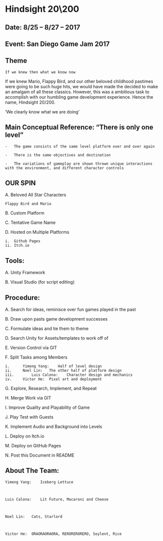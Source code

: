 # Hindsight 20\200
## Date: 8/25 – 8/27 – 2017 
## Event: San Diego Game Jam 2017
## Theme
```
If we knew then what we know now
```
If we knew Mario, Flappy Bird, and our other beloved childhood pastimes were going to be such huge hits, we would have made the decided to make an amalgam of all these classics. However, this was a ambitious task to accomplish with our humbling game development experience. Hence the name, Hindsight 20/200.

‘We clearly know what we are doing’

## Main Conceptual Reference: “There is only one level”
```
-	The game consists of the same level platform over and over again

-	There is the same objectives and destination

-	The variations of gameplay are shown thrown unique interactions with the environment, and different character controls
```
## OUR SPIN
A.	Beloved All Star Characters

```
Flappy Bird and Mario
```
B.	Custom Platform

C.	Tentative Game Name

D.	Hosted on Multiple Platforms

```
i.	Github Pages
ii.	Itch.io
```

## Tools:
A.	Unity Framework

B.	Visual Studio (for script editing)

## Procedure:

A.	Search for ideas, reminisce over fun games played in the past

B.	Draw upon pasts game development successes 

C.	Formulate ideas and tie them to theme 

D.	Search Unity for Assets/templates to work off of

E.	Version Control via GIT

F.	Split Tasks among Members

```
i.		Yimeng Yang: 	Half of level design
ii.		Noel Lin: 	The other half of platform design
iii.		Luis Calona: 	Character design and mechanics
iv.		Victor He: 	Pixel art and deployment
```

G.	Explore, Research, Implement, and Repeat

H.	Merge Work via GIT

I.	Improve Quality and Playability of Game

J.	Play Test with Guests

K.	Implement Audio and Background into Levels

L.	Deploy on Itch.io

M.	Deploy on GitHub Pages

N.	Post this Document in README

## About The Team:
	
	Yimeng Yang: 	Iceberg Lettuce
	
	
	
	Luis Calona: 	Lit Future, Macaroni and Cheese
	

	
	Noel Lin: 	Cats, Starlord
	

	
	Victor He: 	ORAORAORAORA, RERORERORERO, Soylent, Rice
	

